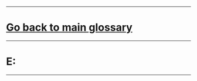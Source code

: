<!--layout: page
title: "E"
permalink: https://ironrico.github.io/TestGlossary/E -->

___


# **[Go back to main glossary](https://ironrico.github.io/TestGlossary/)**

___




# **E:** 

___
 

